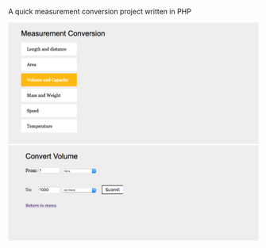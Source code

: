 A quick measurement conversion project written in PHP

<img src="measurement1.png">
<img src="measurement2.png">
